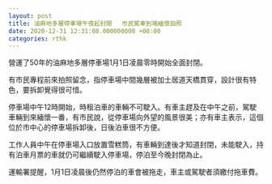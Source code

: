```yaml
---
layout: post
title: 油麻地多層停車場午夜起封閉 　市民駕車到場緬懷拍照
date: 2020-12-31 12:31:08.000000000 +08:00
categories: rthk
---
```


營運了50年的油麻地多層停車場1月1日凌晨零時開始全面封閉。

有市民專程前來拍照留念，指停車場中間幾層被加士居道天橋貫穿，設計很有特色，要拆卸覺得很可惜。

停車場中午12時開始，時租泊車的車輛不可駛入。有車主趕及在中午之前，駕駛車輛到來緬懷一番，有市民說，從停車場向外望的風景很美；亦有車主表示，這個位於市中心的停車場拆卸後，日後泊車很不方便。

工作人員中午在停車場入口放置雪糕筒，有車輛到達後才知道封閉，未能駛入，持有泊車月票的車就仍可繼續駛入停車場，停泊至今晚封閉為止。

運輸署提醒，1月1日凌晨後仍然停泊的車會被拖走，車主或駕駛者須繳付拖車費。
